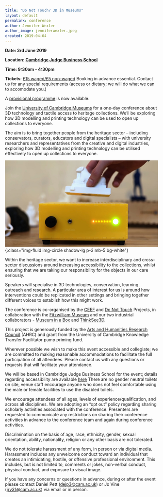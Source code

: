 ```yaml
---
title: "Do Not Touch? 3D in Museums"
layout: default
permalink: conference
author: Jennifer Wexler
author_image: jenniferwexler.jpeg
created: 2019-04-04
---
```


**Date: 3rd June 2019**

**Location: [Cambridge Judge Business School](https://www.jbs.cam.ac.uk/)**

**Time: 9:30am - 4:30pm**

**Tickets**: [£15 waged/£5 non-waged](https://onlinesales.admin.cam.ac.uk/conferences-and-events/fitzwilliam-museum/do-not-touch-3d-in-museums/do-not-touch-3d-in-museums) Booking in advance essential. Contact us for any special requirements (access or dietary; we will do what we can to accomodate you.)

A [provisional programme](https://creative-economy.fitzmuseum.cam.ac.uk/conference-programme) is now available.

Join the [University of Cambridge Museums](https://www.museums.cam.ac.uk/) for a one-day conference about 3D technology and tactile access to heritage collections. We’ll be exploring how 3D modelling and printing technology can be used to open up collections to everyone.

The aim is to bring together people from the heritage sector – including conservators, curators, educators and digital specialists – with university researchers and representatives from the creative and digital industries, exploring how 3D modelling and printing technology can be utilised effectively to open up collections to everyone.

![An image of a Museum in a Box](/images/objects/museuminabox.jpg){:class="img-fluid img-circle shadow-lg p-3 mb-5 bg-white"}

Within the heritage sector, we want to increase interdisciplinary and cross-sector discussions around increasing accessibility to the collections, whilst ensuring that we are taking our responsibility for the objects in our care seriously.

Speakers will specialise in 3D technologies, conservation, learning, outreach and research.  A particular area of interest for us is around how interventions could be replicated in other settings and bringing together different voices to establish how this might work.

The conference is co-organised by the [CEEF](https://creative-economy.fitzmuseum.cam.ac.uk/) and [Do Not Touch](https://do-not-touch.fitzmuseum.cam.ac.uk/) Projects, in collaboration with the [Fitzwilliam Museum](https://fitzmuseum.cam.ac.uk) and our two industrial collaborators - [Museum in a Box](/partners/museuminabox/) and [ThinkSee3D](/partners/thinksee3d/).

This project  is generously funded by the [Arts and Humanities Research Council](https://ahrc.ukri.org/) (AHRC) and grant from the University of Cambridge Knowledge Transfer Facilitator pump priming fund.

Wherever possible we wish to make this event accessible and collegiate; we are committed to making reasonable accommodations to facilitate the full participation of all attendees. Please contact us with any questions or requests that will facilitate your attendance.

We will be based in Cambridge Judge Business School for the event; details regarding accessibility are available [here](https://www.jbs.cam.ac.uk/contact/access-for-people-with-disabilities/) There are no gender neutral toilets on site, venue staff encourage anyone who does not feel comfortable using the male or female facilities to use the disabled toilets.

We encourage attendees of all ages, levels of experience/qualification, and across all disciplines. We are adopting an “opt out” policy regarding sharing scholarly activities associated with the conference. Presenters are requested to communicate any restrictions on sharing their conference activities in advance to the conference team and again during conference activities.

Discrimination on the basis of age, race, ethnicity, gender, sexual orientation, ability, nationality, religion or any other basis are not tolerated.

We do not tolerate harassment of any form, in person or via digital media. Harassment includes any unwelcome conduct toward an individual that creates an intimidating, hostile, or offensive professional environment. This includes, but is not limited to, comments or jokes, non-verbal conduct, physical conduct, and exposure to visual image.

If you have any concerns or questions in advance, during or after the event please contact Daniel Pett ([dejp3@cam.ac.uk](mailto:dejp3@cam.ac.uk)) or Jo Vine ([jrv31@cam.ac.uk](jrv31@cam.ac.uk)) via email or in person.
